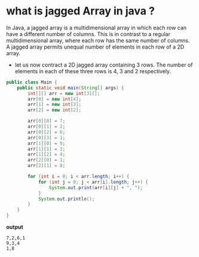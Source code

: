# what is jagged Array in java ?

In Java, a jagged array is a multidimensional array in which each row can have a different number of columns.
This is in contrast to a regular multidimensional array, where each row has the same number of columns.
A jagged array permits unequal number of elements in each row of a 2D array.

- let us now contract a 2D jagged array containing 3 rows. The number of elements in each of these three rows is 4, 3
  and 2 respectively.

```java
public class Main {
    public static void main(String[] args) {
        int[][] arr = new int[3][];
        arr[0] = new int[4];
        arr[1] = new int[3];
        arr[2] = new int[2];

        arr[0][0] = 7;
        arr[0][1] = 2;
        arr[0][2] = 6;
        arr[0][3] = 1;
        arr[1][0] = 9;
        arr[1][1] = 3;
        arr[1][2] = 4;
        arr[2][0] = 1;
        arr[2][1] = 8;

        for (int i = 0; i < arr.length; i++) {
            for (int j = 0; j < arr[i].length; j++) {
                System.out.print(arr[i][j] + ", ");
            }
            System.out.println();
        }
    }
}
```

**output**

```
7,2,6,1
9,3,4
1,8
```
